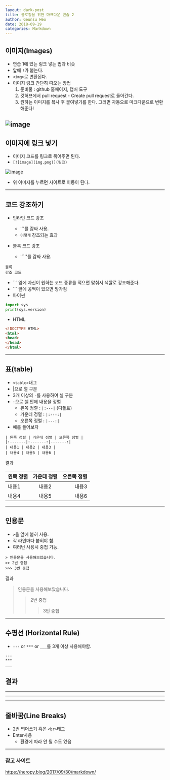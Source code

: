 ```yaml
---
layout: dark-post
title: 블로깅을 위한 마크다운 연습 2
author: Geunsu Heo
date: 2018-09-19
categories: Markdown
---
```




## 이미지(Images)
- 연습 1에 있는 링크 넣는 법과 비슷
- 앞에 `!`가 붙는다.
- `<img>`로 변환된다.
- 이미지 링크 간단히 따오는 방법
  1. 준비물 : github 홈페이지, 캡처 도구 
  1. 깃허브에서 pull request - Create pull request로 들어간다.
  1. 원하는 이미지를 복사 후 붙여넣기를 한다. 그러면 자동으로 마크다운으로 변환해준다!  
  
![image](https://user-images.githubusercontent.com/11483057/45701016-0c98ae80-bba9-11e8-961d-675d6aaa0018.png)
---
## 이미지에 링크 넣기
- 이미지 코드를 링크로 묶어주면 된다.  
- `[![image](img.png)](링크)`

[![image](https://user-images.githubusercontent.com/11483057/45701016-0c98ae80-bba9-11e8-961d-675d6aaa0018.png)](https://geunsuheo.github.io//markdown/markdown/)
- 위 이미지를 누르면 사이트로 이동이 된다.

---
## 코드 강조하기
- 인라인 코드 강조
  - '\`'를 감싸 사용.
  - `이렇게` 강조되는 효과

- 블록 코드 강조
  - '\`\`\`'를 감싸 사용.
  
```
블록
강조 코드
```
  
  - \`\`\` 옆에 자신이 원하는 코드 종류를 적으면 맟춰서 색깔로 강조해준다.
  - \`\`\` 앞에 공백이 있으면 망가짐
  - 파이썬
  
```python
import sys
print(sys.version)
```
  
  - HTML
  
```HTML
<!DOCTYPE HTML>  
<html>  
<head>  
</head>  
</html>  
```
  
---
## 표(table)
- `<table>`태그
- |으로 열 구분
- 3개 이상의 `-`를 사용하여 셀 구분
- `:`으로 셀 안에 내용을 정렬
  - 왼쪽 정렬 : `|:---|` (디폴트)
  - 가운데 정렬 : `|:---:|`
  - 오른쪽 정렬 : `|---:|`
- 예를 들어보자

```
| 왼쪽 정렬 | 가운데 정렬 | 오른쪽 정렬 |  
|:-------|:-------:|-------:|  
| 내용1 | 내용2 | 내용3 |  
| 내용4 | 내용5 | 내용6 |  
```

결과

| 왼쪽 정렬 | 가운데 정렬 | 오른쪽 정렬 |
|:---|:---:|---:|
| 내용1 | 내용2 | 내용3 |
| 내용4 | 내용5 | 내용6 |

---
## 인용문
- `>`을 앞에 붙혀 사용.
- 각 라인마다 붙혀야 함.
- 여러번 사용시 중첩 가능.

```
> 인용문을 사용해보았습니다.
>> 2번 중첩
>>> 3번 중첩
```

결과
> 인용문을 사용해보았습니다.
>> 2번 중첩
>>> 3번 중첩

---
## 수평선 (Horizontal Rule)
- `---` or `***` or `___`를 3개 이상 사용해야함.

```
---
***
___
```

결과
---
***
___

---
## 줄바꿈(Line Breaks)
- 2번 띄어쓰기 혹은 `<br>`태그
- Enter사용
  - 환경에 따라 안 될 수도 있음

---
### 참고 사이트
https://heropy.blog/2017/09/30/markdown/
